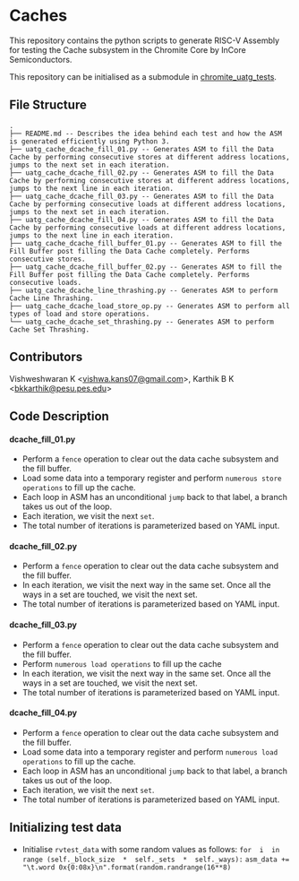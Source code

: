 # Caches
This repository contains the python scripts to generate RISC-V Assembly for testing the Cache subsystem in the Chromite Core by InCore Semiconductors.

This repository can be initialised as a submodule in [chromite_uatg_tests](https://github.com/incoresemi/chromite_uatg_tests).

## File Structure
```
.
├── README.md -- Describes the idea behind each test and how the ASM is generated efficiently using Python 3.
├── uatg_cache_dcache_fill_01.py -- Generates ASM to fill the Data Cache by performing consecutive stores at different address locations, jumps to the next set in each iteration.
├── uatg_cache_dcache_fill_02.py -- Generates ASM to fill the Data Cache by performing consecutive stores at different address locations, jumps to the next line in each iteration.
├── uatg_cache_dcache_fill_03.py -- Generates ASM to fill the Data Cache by performing consecutive loads at different address locations, jumps to the next set in each iteration.
├── uatg_cache_dcache_fill_04.py -- Generates ASM to fill the Data Cache by performing consecutive loads at different address locations, jumps to the next line in each iteration.
├── uatg_cache_dcache_fill_buffer_01.py -- Generates ASM to fill the Fill Buffer post filling the Data Cache completely. Performs consecutive stores.
├── uatg_cache_dcache_fill_buffer_02.py -- Generates ASM to fill the Fill Buffer post filling the Data Cache completely. Performs consecutive loads.
├── uatg_cache_dcache_line_thrashing.py -- Generates ASM to perform Cache Line Thrashing.
├── uatg_cache_dcache_load_store_op.py -- Generates ASM to perform all types of load and store operations.
└── uatg_cache_dcache_set_thrashing.py -- Generates ASM to perform Cache Set Thrashing.
```

## Contributors
Vishweshwaran K <<vishwa.kans07@gmail.com>>,
Karthik B K <<bkkarthik@pesu.pes.edu>>

## Code Description

#### dcache_fill_01.py
- Perform a `fence` operation to clear out the data cache subsystem and the fill buffer. 
- Load some data into a temporary register and perform `numerous store operations` to fill up the cache.
- Each loop in ASM has an unconditional `jump` back to that label, a branch takes us out of the loop.
- Each iteration, we visit the next `set`.
- The total number of iterations is parameterized based on YAML input.
#### dcache_fill_02.py
- Perform a `fence` operation to clear out the data cache subsystem and the fill buffer. 
- In each iteration, we visit the next way in the same set. Once all the ways in a set are touched, we visit the next set.
- The total number of iterations is parameterized based on YAML input.
#### dcache_fill_03.py
-  Perform a `fence` operation to clear out the data cache subsystem and the fill buffer. 
- Perform `numerous load operations` to fill up the cache
- In each iteration, we visit the next way in the same set. Once all the ways in a set are touched, we visit the next set.
- The total number of iterations is parameterized based on YAML input.
#### dcache_fill_04.py
- Perform a `fence` operation to clear out the data cache subsystem and the fill buffer. 
- Load some data into a temporary register and perform `numerous load operations` to fill up the cache.
- Each loop in ASM has an unconditional `jump` back to that label, a branch takes us out of the loop.
- Each iteration, we visit the next `set`.
- The total number of iterations is parameterized based on YAML input.
## Initializing test data
- Initialise `rvtest_data` with some random values as follows:
     `for  i  in  range (self._block_size  *  self._sets  *  self._ways):`
    `asm_data +=  "\t.word 0x{0:08x}\n".format(random.randrange(16**8)`